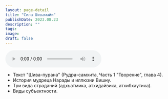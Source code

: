 ```yaml
---
layout: page-detail
title: "Сила Шивамайи"
publishDate: 2023.08.23
description: ""
tags:
image:
draft: false
---
```


<audio title="2023.08.23 - Сила Шивамайи.mp3" src="https://filer-api.advayta.org/v1.0/public/files/74553" controls=""></audio>

* Текст "Шива-пурана" (Рудра-самхита, Часть 1 "Творение", глава 4).
* История мудреца Нарады и иллюзии Вишну.
* Три вида страданий (адхьатмика, атхидайвика, атхибхаутика).
* Виды субъектности.

  
